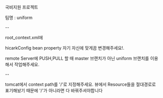국비지원 프로젝트

팀명 : uniform

--

root_context.xml에
<!--
<bean id="hikariConfig" class="com.zaxxer.hikari.HikariConfig">
		 <property name="driverClassName" value="oracle.jdbc.driver.OracleDriver"></property> 
		<property name="driverClassName"
			value="net.sf.log4jdbc.sql.jdbcapi.DriverSpy"></property>
		<property name="jdbcUrl"
			value="jdbc:log4jdbc:oracle:thin:@localhost:32769:XE"></property>
		<property name="username" value="book_ex"></property>
		<property name="password" value="book_ex"></property>
</bean>-->

hicarkConfig bean property 자기 자신에 맞게끔 변경해주세요!.

remote Server에 PUSH,PULL 할 때 master 브랜치가 아닌 uniform 브랜치를 이용해서 작업해주세요.


--

tomcat에서 context path를 '/'로 지정해주세요.
뷰에서 Resource들을 절대경로로 표기해놨기 때문에 '/'가 아니라면 다 바꿔주셔야합니다

